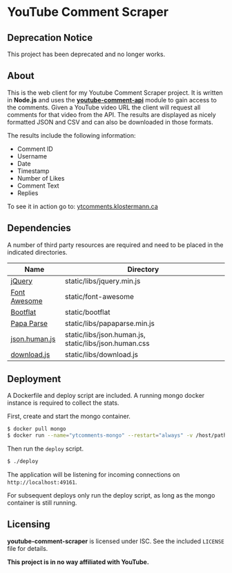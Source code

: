 # YouTube Comment Scraper

## Deprecation Notice

This project has been deprecated and no longer works.

## About

This is the web client for my Youtube Comment Scraper project. It is written in **Node.js** and uses the [**youtube-comment-api**](https://github.com/philbot9/youtube-comment-api) module to gain access to the comments.
Given a YouTube video URL the client will request all comments for that video from the API. The results are displayed as nicely formatted JSON and CSV and can also be downloaded in those formats.

The results include the following information:

- Comment ID
- Username
- Date
- Timestamp
- Number of Likes
- Comment Text
- Replies

To see it in action go to: [ytcomments.klostermann.ca](http://ytcomments.klostermann.ca)

## Dependencies

A number of third party resources are required and need to be placed in the indicated directories.

| Name                                                            | Directory                                             |
| --------------------------------------------------------------- | ----------------------------------------------------- |
| [jQuery](https://jquery.com/)                                   | static/libs/jquery.min.js                             |
| [Font Awesome](http://fontawesome.io/)                          | static/font-awesome                                   |
| [Bootflat](http://bootflat.github.io/)                          | static/bootflat                                       |
| [Papa Parse](http://papaparse.com/)                             | static/libs/papaparse.min.js                          |
| [json.human.js](https://github.com/marianoguerra/json.human.js) | static/libs/json.human.js, static/libs/json.human.css |
| [download.js](http://danml.com/#/download.html)                 | static/libs/download.js                               |

## Deployment

A Dockerfile and deploy script are included. A running mongo docker instance is required to collect the stats.

First, create and start the mongo container.

```bash
$ docker pull mongo
$ docker run --name="ytcomments-mongo" --restart="always" -v /host/path/to/data/dir:/data/db -d mongo
```

Then run the `deploy` script.

```bash
$ ./deploy
```

The application will be listening for incoming connections on `http://localhost:49161`.

For subsequent deploys only run the deploy script, as long as the mongo container is still running.

## Licensing

**youtube-comment-scraper** is licensed under ISC. See the included `LICENSE` file for details.

**This project is in no way affiliated with YouTube.**
